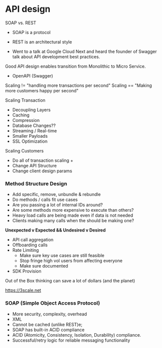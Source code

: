 # API design

SOAP vs. REST
- SOAP is a protocol
- REST is an architectural style

- Went to a talk at Google Cloud Next and heard the founder of Swagger talk about API development best practices.

Good API design enables transition from Monolithic to Micro Service.

- OpenAPI (Swagger)

Scaling != "handling more transactions per second"
Scaling == "Making more customers happy per second"

Scaling Transaction
 - Decoupling Layers
 - Caching
 - Compression
 - Database Changes??
 - Streaming / Real-time
 - Smaller Payloads
 - SSL Optimization

Scaling Customers
 - Do all of transaction scaling +
 - Change API Structure
 - Change client design params

### Method Structure Design
- Add specific, remove, unbundle & rebundle
- Do methods / calls fit use cases
- Are you passing a lot of internal IDs around?
- Are some methods more expensive to execute than others?
- Heavy load calls are being made even if data is not needed
- Clients making many calls when the should be making one?

**Unexpected v Expected && Undesired v Desired**

- API call aggregation
- Offboarding calls
- Rate Limiting
    - Make sure key use cases are still feasible
    - Stop fringe high vol users from affecting everyone
    - Make sure documented
- SDK Provision

Out of the Box thinking can save a lot of dollars (and the planet)

https://3scale.net

### SOAP (Simple Object Access Protocol)
- More security, complexity, overhead
- XML
- Cannot be cached (unlike REST)e;
- SOAP has built-in ACID compliance 
 - ACID (Atomicity, Consistency, Isolation, Durability) compliance.
- Successful/retry logic for reliable messaging functionality

